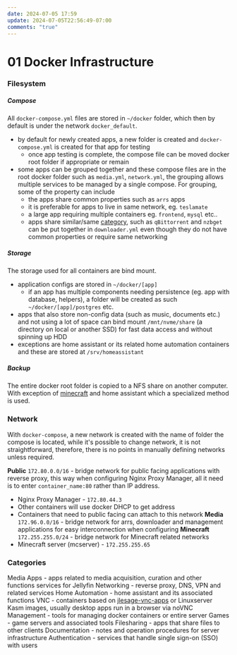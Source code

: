 ```yaml
---
date: 2024-07-05 17:59
update: 2024-07-05T22:56:49-07:00
comments: "true"
---
```

# 01 Docker Infrastructure

### Filesystem
##### Compose
All `docker-compose.yml` files are stored in `~/docker` folder, which then by default is under the network `docker_default`.
- by default for newly created apps, a new folder is created and `docker-compose.yml` is created for that app for testing
	- once app testing is complete, the compose file can be moved docker root folder if appropriate or remain
- some apps can be grouped together and these compose files are in the root docker folder such as `media.yml`, `network.yml`, the grouping allows multiple services to be managed by a single compose. For grouping, some of the property can include
	- the apps share common properties such as `arrs` apps
	- it is preferable for apps to live in same network, eg. `teslamate`
	- a large app requiring multiple containers eg. `frontend`, `mysql` etc..
	- apps share similar/same [category](#Categories), such as `qBittorrent` and `nzbget` can be put together in `downloader.yml` even though they do not have common properties or require same networking
##### Storage
The storage used for all containers are bind mount.
- application configs are stored in `~/docker/[app]`
	- if an app has multiple components needing persistence (eg. app with database, helpers), a folder will be created as such `~/docker/[app]/postgres` etc.
- apps that also store non-config data (such as music, documents etc.) and not using a lot of space can bind mount `/mnt/nvme/share` (a directory on local or another SSD) for fast data access and without spinning up HDD
- exceptions are home assistant or its related home automation containers and these are stored at `/srv/homeassistant`
##### Backup
The entire docker root folder is copied to a NFS share on another computer. With exception of [minecraft](Minecraft/minecraft-prep-and-install.md) and home assistant which a specialized method is used.
### Network
With `docker-compose`, a new network is created with the name of folder the compose is located, while it's possible to change network, it is not straightforward, therefore, there is no points in manually defining networks unless required.

**Public** `172.80.0.0/16` - bridge network for public facing applications with reverse proxy, this way when configuring Nginx Proxy Manager, all it need is to enter `container_name:80` rather than IP address.
- Nginx Proxy Manager - `172.80.44.3`
- Other containers will use docker DHCP to get address
- Containers that need to public facing can attach to this network
**Media** `172.96.0.0/16` - bridge network for arrs, downloader and management applications for easy interconnection when configuring
**Minecraft**  `172.255.255.0/24` - bridge network for Minecraft related networks
- Minecraft server (mcserver) - `172.255.255.65`

### Categories
Media Apps - apps related to media acquisition, curation and other functions services for Jellyfin
Networking - reverse proxy, DNS, VPN and related services
Home Automation - home assistant and its associated functions
VNC - containers based on [jlesage-vnc-apps](jlesage-vnc-apps.md) or Linuxserver Kasm images, usually desktop apps run in a browser via noVNC
Management - tools for managing docker containers or entire server
Games - game servers and associated tools
Filesharing - apps that share files to other clients
Documentation - notes and operation procedures for server infrastructure
Authentication - services that handle single sign-on (SSO) with users